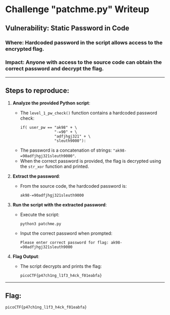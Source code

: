 # Challenge "patchme.py" Writeup

## Vulnerability: Static Password in Code

### Where: Hardcoded password in the script allows access to the encrypted flag.

### Impact: Anyone with access to the source code can obtain the correct password and decrypt the flag.

---

## Steps to reproduce:

1. **Analyze the provided Python script**:
   - The `level_1_pw_check()` function contains a hardcoded password check:
     ```
     if( user_pw == "ak98" + \
                    "-=90" + \
                    "adfjhgj321" + \
                    "sleuth9000"):
     ```
   - The password is a concatenation of strings: `"ak98-=90adfjhgj321sleuth9000"`.
   - When the correct password is provided, the flag is decrypted using the `str_xor` function and printed.

2. **Extract the password**:
   - From the source code, the hardcoded password is:
     ```
     ak98-=90adfjhgj321sleuth9000
     ```

3. **Run the script with the extracted password**:
   - Execute the script:
     ```
     python3 patchme.py
     ```
   - Input the correct password when prompted:
     ```
     Please enter correct password for flag: ak98-=90adfjhgj321sleuth9000
     ```

4. **Flag Output**:
   - The script decrypts and prints the flag:
     ```
     picoCTF{p47ch1ng_l1f3_h4ck_f01eabfa}
     ```

---

## Flag:

```
picoCTF{p47ch1ng_l1f3_h4ck_f01eabfa}
```
